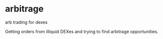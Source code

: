 # arbitrage
arb trading for dexes

Getting orders from illiquid DEXes and trying to find arbitrage opportunities.

